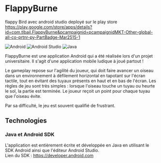 # FlappyBurne
 flappy Bird avec android studio deployé sur le play store 
 https://play.google.com/store/apps/details?id=com.tlbail.FlappyBurne&pcampaignid=pcampaignidMKT-Other-global-all-co-prtnr-py-PartBadge-Mar2515-1


![Android](https://img.shields.io/static/v1?style=for-the-badge&message=Android&color=222222&logo=Android&logoColor=3DDC84&label=)
![Android Studio](https://img.shields.io/static/v1?style=for-the-badge&message=Android+Studio&color=222222&logo=Android+Studio&logoColor=3DDC84&label=)
![Java](https://img.shields.io/static/v1?style=for-the-badge&message=Java&color=007396&logo=Java&logoColor=FFFFFF&label=)

FlappyBurne  est une application Android qui a été réalisée lors d'un projet universitaire. Il s'agit d'une application mobile ludique à joué partout ! 

Le gameplay repose sur l'agilité du joueur, qui doit faire avancer un oiseau dans un environnement à
défilement horizontal en tapotant sur l'écran tactile, tout en évitant des tuyaux présents en haut et en
bas de l'écran. Les règles de jeu sont très simples : lorsque l'oiseau touche un tuyau ou heurte le sol,
la partie est terminée. Le joueur reçoit un point pour chaque tuyau que l'oiseau évite.

Par sa difficulté, le jeu est souvent qualifié de frustrant.



## Technologies

### Java et Android SDK

L'application est entièrement écrite et développée en Java en utilisant le SDK Android ainsi que l'éditeur Android Studio.<br/>
Lien du SDK : https://developer.android.com
